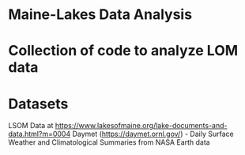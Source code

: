 # Maine-Lakes Data Analysis
# Collection of code to analyze LOM data
# Datasets
LSOM Data at https://www.lakesofmaine.org/lake-documents-and-data.html?m=0004
Daymet (https://daymet.ornl.gov/) - Daily Surface Weather and Climatological Summaries from NASA Earth data
